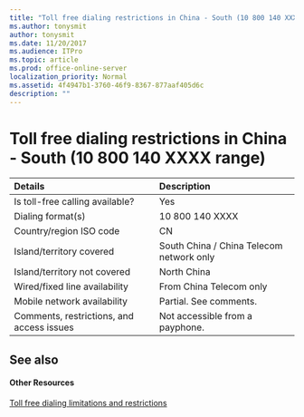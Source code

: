 ```yaml
---
title: "Toll free dialing restrictions in China - South (10 800 140 XXXX range)"
ms.author: tonysmit
author: tonysmit
ms.date: 11/20/2017
ms.audience: ITPro
ms.topic: article
ms.prod: office-online-server
localization_priority: Normal
ms.assetid: 4f4947b1-3760-46f9-8367-877aaf405d6c
description: ""
---
```


# Toll free dialing restrictions in China - South (10 800 140 XXXX range)

|**Details**|**Description**|
|:-----|:-----|
|Is toll-free calling available?  <br/> |Yes  <br/> |
|Dialing format(s)  <br/> | 10 800 140 XXXX <br/> |
|Country/region ISO code  <br/> |CN  <br/> |
|Island/territory covered  <br/> |South China / China Telecom network only  <br/> |
|Island/territory not covered  <br/> |North China  <br/> |
|Wired/fixed line availability  <br/> |From China Telecom only  <br/> |
|Mobile network availability  <br/> |Partial. See comments.  <br/> |
|Comments, restrictions, and access issues  <br/> |Not accessible from a payphone.  <br/> |
   
## See also

#### Other Resources

[Toll free dialing limitations and restrictions](../toll-free-dialing-limitations-and-restrictions.md)

